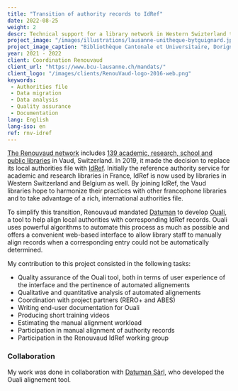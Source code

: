 ```yaml
---
title: "Transition of authority records to IdRef"
date: 2022-08-25
weight: 2
descr: Technical support for a library network in Western Swizterland transitioning from local authorities to IdRef.
project_image: "/images/illustrations/lausanne-unitheque-bytguignard.jpg"
project_image_caption: "Bibliothèque Cantonale et Universitaire, Dorigny, Lausanne"
year: 2021 - 2022
client: Coordination Renouvaud
client_url: "https://www.bcu-lausanne.ch/mandats/"
client_logo: "/images/clients/RenouVaud-logo-2016-web.png"
keywords: 
 - Authorities file
 - Data migration
 - Data analysis
 - Quality assurance
 - Documentation
lang: English
lang-iso: en
ref: rnv-idref
---
```


[The Renouvaud network](https://www.bcu-lausanne.ch/mandats/) includes 
[139 academic, research, school and public libraries](https://map.renouvaud.ch/) in Vaud, Switzerland. 
In 2019, it made the decision to replace its local authorities file with [IdRef](https://www.idref.fr/).
Initially the reference authority service for academic and research libraries in France, IdRef is now
used by libraries in Western Switzerland and Belgium as well. By joining IdRef, the Vaud libraries
hope to harmonize their practices with other francophone libraries and to take advantage of a rich, international
authorities file.

To simplify this transition, Renouvaud mandated [Datuman](https://www.datuman.ch/) to develop 
[Ouali](https://zenodo.org/record/6760362#.YwfGC_FBw-R),
a tool to help align local authorities with corresponding IdRef records. Ouali uses powerful algorithms to automate
this process as much as possible and offers a convenient web-based interface to allow library staff to manually align
records when a corresponding entry could not be automatically determined.

My contribution to this project consisted in the following tasks:

* Quality assurance of the Ouali tool, both in terms of user experience of the interface and the pertinence of automated alignements
* Qualitative and quantitative analysis of automated alignements
* Coordination with project partners (RERO+ and ABES)
* Writing end-user documentation for Ouali
* Producing short training videos
* Estimating the manual alignment workload
* Participation in manual alignment of authority records
* Participation in the Renouvaud IdRef working group

### Collaboration

My work was done in collaboration with [Datuman Sàrl](https://www.datuman.ch/), who developed the Ouali alignement tool.